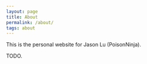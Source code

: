 ```yaml
---
layout: page
title: About
permalink: /about/
tags: about
---
```


This is the personal website for Jason Lu (PoisonNinja).

TODO.
